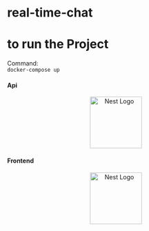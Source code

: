 # real-time-chat
# to run the Project
Command:  
`docker-compose up`


#### Api ####

<p align="center">
  <a href="http://nestjs.com/" target="blank"><img src="https://nestjs.com/img/logo-small.svg" width="120" alt="Nest Logo" /></a>
</p>

#### Frontend ####

<p align="center">
<a href="https://angular.io/" target="blank"><img src="https://angular.io/assets/images/logos/angular/angular.svg" width="120" alt="Nest Logo" /></a>
</p>

